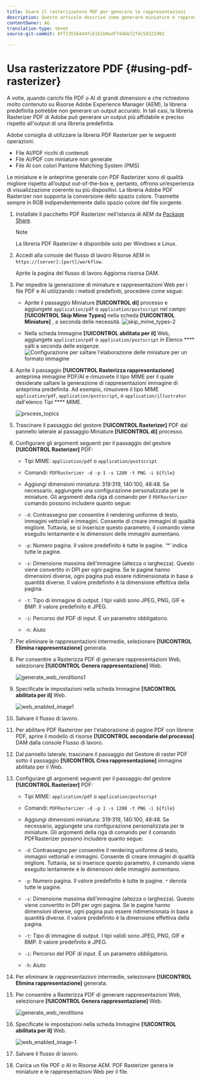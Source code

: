 ```yaml
---
title: Usare il rasterizzatore PDF per generare le rappresentazioni
description: Questo articolo descrive come generare miniature e rappresentazioni di alta qualità mediante la libreria Adobe PDF Rasterizer.
contentOwner: AG
translation-type: tm+mt
source-git-commit: 0ff23556444fcb161b0adf744bb72fdc50322d92

---
```



# Usa rasterizzatore PDF {#using-pdf-rasterizer}

A volte, quando carichi file PDF o AI di grandi dimensioni e che richiedono molto contenuto su Risorse Adobe Experience Manager (AEM), la libreria predefinita potrebbe non generare un output accurato. In tali casi, la libreria Rasterizer PDF di Adobe può generare un output più affidabile e preciso rispetto all&#39;output di una libreria predefinita.

Adobe consiglia di utilizzare la libreria PDF Rasterizer per le seguenti operazioni:

* File AI/PDF ricchi di contenuti
* File AI/PDF con miniature non generate
* File AI con colori Pantone Matching System (PMS)

Le miniature e le anteprime generate con PDF Rasterizer sono di qualità migliore rispetto all’output out-of-the-box e, pertanto, offrono un’esperienza di visualizzazione coerente su più dispositivi. La libreria Adobe PDF Rasterizer non supporta la conversione dello spazio colore. Trasmette sempre in RGB indipendentemente dallo spazio colore del file sorgente.

1. Installate il pacchetto PDF Rasterizer nell’istanza di AEM da [Package Share](https://www.adobeaemcloud.com/content/marketplace/marketplaceProxy.html?packagePath=/content/companies/public/adobe/packages/cq640/product/assets/aem-assets-pdf-rasterizer-pkg).

   >[!NOTE]
   >
   >La libreria PDF Rasterizer è disponibile solo per Windows e Linux.

1. Accedi alla console del flusso di lavoro Risorse AEM in `https://[server]:[port]/workflow`.

   Aprite la pagina del flusso di lavoro Aggiorna risorsa DAM.

1. Per impedire la generazione di miniature e rappresentazioni Web per i file PDF e AI utilizzando i metodi predefiniti, procedere come segue:

   * Aprite il passaggio Miniature **[!UICONTROL di]** processo e aggiungete `application/pdf` o `application/postscript` nel campo **[!UICONTROL Skip Mime Types]** nella scheda **[!UICONTROL Miniature]** , a seconda delle necessità.
   ![skip_mime_types-2](assets/skip_mime_types-2.png)

   * Nella scheda Immagine **[!UICONTROL abilitata per il]** Web, aggiungete `application/pdf` o `application/postscript` in Elenco **** salti a seconda delle esigenze.
   ![Configurazione per saltare l&#39;elaborazione delle miniature per un formato immagine](assets/web_enabled_imageskiplist.png)

1. Aprite il passaggio **[!UICONTROL Rasterizza rappresentazione]** anteprima immagine PDF/AI e rimuovete il tipo MIME per il quale desiderate saltare la generazione di rappresentazioni immagine di anteprima predefinita. Ad esempio, rimuovere il tipo MIME `application/pdf`, `application/postscript`, o `application/illustrator` dall&#39;elenco Tipi **** MIME.

   ![process_topics](assets/process_arguments.png)

1. Trascinare il passaggio del gestore **[!UICONTROL Rasterizer]** PDF dal pannello laterale al passaggio Miniature **[!UICONTROL di]** processo.
1. Configurare gli argomenti seguenti per il passaggio del gestore **[!UICONTROL Rasterizer]** PDF:

   * Tipi MIME:    `application/pdf` o `application/postscript`

   * Comandi: `PDFRasterizer -d -p 1 -s 1280 -t PNG -i ${file}`
   * Aggiungi dimensioni miniatura: 319:319, 140:100, 48:48. Se necessario, aggiungete una configurazione personalizzata per le miniature.
   Gli argomenti della riga di comando per il `PDFRasterizer` comando possono includere quanto segue:

   * `-d`: Contrassegno per consentire il rendering uniforme di testo, immagini vettoriali e immagini. Consente di creare immagini di qualità migliore. Tuttavia, se si inserisce questo parametro, il comando viene eseguito lentamente e le dimensioni delle immagini aumentano.

   * `-p`: Numero pagina. Il valore predefinito è tutte le pagine. &#39;*&#39; indica tutte le pagine.

   * `-s`: Dimensione massima dell’immagine (altezza o larghezza). Questo viene convertito in DPI per ogni pagina. Se le pagine hanno dimensioni diverse, ogni pagina può essere ridimensionata in base a quantità diverse. Il valore predefinito è la dimensione effettiva della pagina.

   * `-t`: Tipo di immagine di output. I tipi validi sono JPEG, PNG, GIF e BMP. Il valore predefinito è JPEG.

   * `-i`: Percorso del PDF di input. È un parametro obbligatorio.

   * `-h`: Aiuto


1. Per eliminare le rappresentazioni intermedie, selezionare **[!UICONTROL Elimina rappresentazione]** generata.
1. Per consentire a Rasterizza PDF di generare rappresentazioni Web, selezionare **[!UICONTROL Genera rappresentazione]** Web.

   ![generate_web_renditions1](assets/generate_web_renditions1.png)

1. Specificate le impostazioni nella scheda Immagine **[!UICONTROL abilitata per il]** Web.

   ![web_enabled_image1](assets/web_enabled_image1.png)

1. Salvare il flusso di lavoro.
1. Per abilitare PDF Rasterizer per l&#39;elaborazione di pagine PDF con librerie PDF, aprire il modello di risorse **[!UICONTROL secondarie del processo]** DAM dalla console Flusso di lavoro.
1. Dal pannello laterale, trascinare il passaggio del Gestore di raster PDF sotto il passaggio **[!UICONTROL Crea rappresentazione]** immagine abilitata per il Web.
1. Configurare gli argomenti seguenti per il passaggio del gestore **[!UICONTROL Rasterizer]** PDF:

   * Tipi MIME:    `application/pdf` o `application/postscript`

   * Comandi: `PDFRasterizer -d -p 1 -s 1280 -t PNG -i ${file}`
   * Aggiungi dimensioni miniatura: 319:319, 140:100, 48:48. Se necessario, aggiungete una configurazione personalizzata per le miniature.
   Gli argomenti della riga di comando per il comando PDFRasterizer possono includere quanto segue:

   * `-d`: Contrassegno per consentire il rendering uniforme di testo, immagini vettoriali e immagini. Consente di creare immagini di qualità migliore. Tuttavia, se si inserisce questo parametro, il comando viene eseguito lentamente e le dimensioni delle immagini aumentano.

   * `-p`: Numero pagina. Il valore predefinito è tutte le pagine. `*` denota tutte le pagine.

   * `-s`: Dimensione massima dell’immagine (altezza o larghezza). Questo viene convertito in DPI per ogni pagina. Se le pagine hanno dimensioni diverse, ogni pagina può essere ridimensionata in base a quantità diverse. Il valore predefinito è la dimensione effettiva della pagina.

   * `-t`: Tipo di immagine di output. I tipi validi sono JPEG, PNG, GIF e BMP. Il valore predefinito è JPEG.

   * `-i`: Percorso del PDF di input. È un parametro obbligatorio.

   * `-h`: Aiuto


1. Per eliminare le rappresentazioni intermedie, selezionare **[!UICONTROL Elimina rappresentazione]** generata.
1. Per consentire a Rasterizza PDF di generare rappresentazioni Web, selezionare **[!UICONTROL Genera rappresentazione]** Web.

   ![generate_web_renditions](assets/generate_web_renditions.png)

1. Specificate le impostazioni nella scheda Immagine **[!UICONTROL abilitata per il]** Web.

   ![web_enabled_image-1](assets/web_enabled_image-1.png)

1. Salvare il flusso di lavoro.
1. Carica un file PDF o AI in Risorse AEM. PDF Rasterizer genera le miniature e le rappresentazioni Web per il file.
